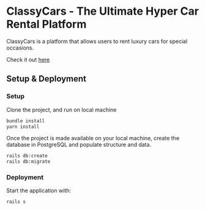 # ClassyCars - The Ultimate Hyper Car Rental Platform
ClassyCars is a platform that allows users to rent luxury cars for special occasions.

Check it out [here](https://beyondclassy.herokuapp.com/)

## Setup & Deployment
### Setup
Clone the project, and run on local machine
```bash
bundle install
yarn install
```

Once the project is made available on your local machine, create the database in PostgreSQL and populate structure and data.
```bash
rails db:create
rails db:migrate
```

### Deployment
Start the application with:
```bash
rails s
```
